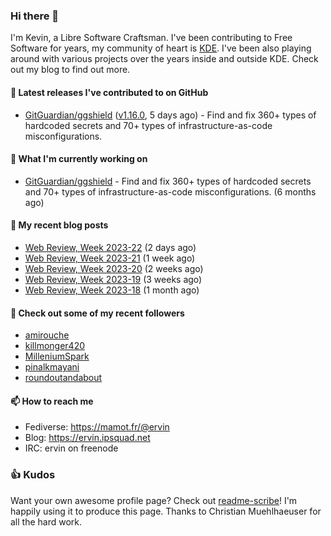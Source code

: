 ### Hi there 👋

I'm Kevin, a Libre Software Craftsman. I've been contributing to Free Software for years,
my community of heart is [KDE](https://kde.org). I've been also playing around with various
projects over the years inside and outside KDE. Check out my blog to find out more.

#### 🔭 Latest releases I've contributed to on GitHub

- [GitGuardian/ggshield](https://github.com/GitGuardian/ggshield) ([v1.16.0](https://github.com/GitGuardian/ggshield/releases/tag/v1.16.0), 5 days ago) - Find and fix 360&#43; types of hardcoded secrets and 70&#43; types of infrastructure-as-code misconfigurations.

#### 🌱 What I'm currently working on

- [GitGuardian/ggshield](https://github.com/GitGuardian/ggshield) - Find and fix 360&#43; types of hardcoded secrets and 70&#43; types of infrastructure-as-code misconfigurations. (6 months ago)

#### 📜 My recent blog posts

- [Web Review, Week 2023-22](https://ervin.ipsquad.net/blog/2023/06/02/web-review-week-2023-22/) (2 days ago)
- [Web Review, Week 2023-21](https://ervin.ipsquad.net/blog/2023/05/26/web-review-week-2023-21/) (1 week ago)
- [Web Review, Week 2023-20](https://ervin.ipsquad.net/blog/2023/05/19/web-review-week-2023-20/) (2 weeks ago)
- [Web Review, Week 2023-19](https://ervin.ipsquad.net/blog/2023/05/12/web-review-week-2023-19/) (3 weeks ago)
- [Web Review, Week 2023-18](https://ervin.ipsquad.net/blog/2023/05/05/web-review-week-2023-18/) (1 month ago)

#### 👯 Check out some of my recent followers

- [amirouche](https://github.com/amirouche)
- [killmonger420](https://github.com/killmonger420)
- [MilleniumSpark](https://github.com/MilleniumSpark)
- [pinalkmayani](https://github.com/pinalkmayani)
- [roundoutandabout](https://github.com/roundoutandabout)

#### 📫 How to reach me

- Fediverse: https://mamot.fr/@ervin
- Blog: https://ervin.ipsquad.net
- IRC: ervin on freenode

### 👍 Kudos

Want your own awesome profile page? Check out [readme-scribe](https://github.com/muesli/readme-scribe)!
I'm happily using it to produce this page. Thanks to Christian Muehlhaeuser for all the hard work.

